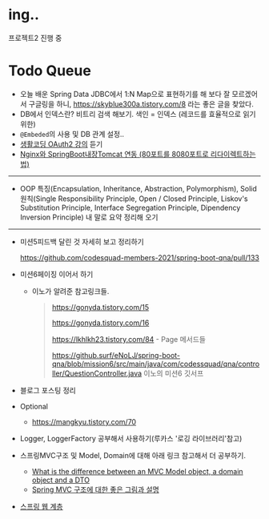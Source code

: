 # ing..

프로젝트2 진행 중

# Todo Queue

- 오늘 배운 Spring Data JDBC에서 1:N Map으로 표현하기를 해 보다 잘 모르겠어서 구글링을 하니, https://skyblue300a.tistory.com/8 라는 좋은 글을 찾았다.
- DB에서 인덱스란? 비트리 검색 해보기. 색인 = 인덱스 (레코드를 효율적으로 읽기 위한)
- `@Embeded`의 사용 및 DB 관계 설정..
- [생활코딩 OAuth2 강의](https://opentutorials.org/course/3405) 듣기
- [Nginx와 SpringBoot내장Tomcat 연동 (80포트를 8080포트로 리다이렉트하는법)](https://velog.io/@damiano1027/Nginx-Nginx%EC%99%80-SpringBoot-%EB%82%B4%EC%9E%A5-Tomcat-%EC%97%B0%EB%8F%99)

---

- OOP 특징(Encapsulation, Inheritance, Abstraction, Polymorphism),
  Solid원칙(Single Responsibility Principle, Open / Closed Principle, Liskov's Substitution Principle, Interface Segregation Principle, Dipendency Inversion Principle) 내 말로 요약 정리해 오기

---

- 미션5피드백 달린 것 자세히 보고 정리하기

  https://github.com/codesquad-members-2021/spring-boot-qna/pull/133

- 미션6페이징 이어서 하기

  - 이노가 알려준 참고링크들.

    >https://gonyda.tistory.com/15
    >
    >https://gonyda.tistory.com/16
    >
    >https://lkhlkh23.tistory.com/84 - Page 메서드들
    >
    >https://github.surf/eNoLJ/spring-boot-qna/blob/mission6/src/main/java/com/codessquad/qna/controller/QuestionController.java 이노의 미션6 깃서프

- 블로그 포스팅 정리

- Optional

  - https://mangkyu.tistory.com/70 

- Logger, LoggerFactory 공부해서 사용하기(루카스 '로깅 라이브러리'참고)

- 스프링MVC구조 및 Model, Domain에 대해 아래 링크 참고해서 더 공부하기.

  - [What is the difference between an MVC Model object, a domain object and a DTO](https://stackoverflow.com/questions/3853749/what-is-the-difference-between-an-mvc-model-object-a-domain-object-and-a-dto)
  - [Spring MVC 구조에 대한 좋은 그림과 설명](https://justforchangesake.wordpress.com/2014/05/07/spring-mvc-request-life-cycle/)

- [스프링 웹 계층](https://www.petrikainulainen.net/software-development/design/understanding-spring-web-application-architecture-the-classic-way/)

